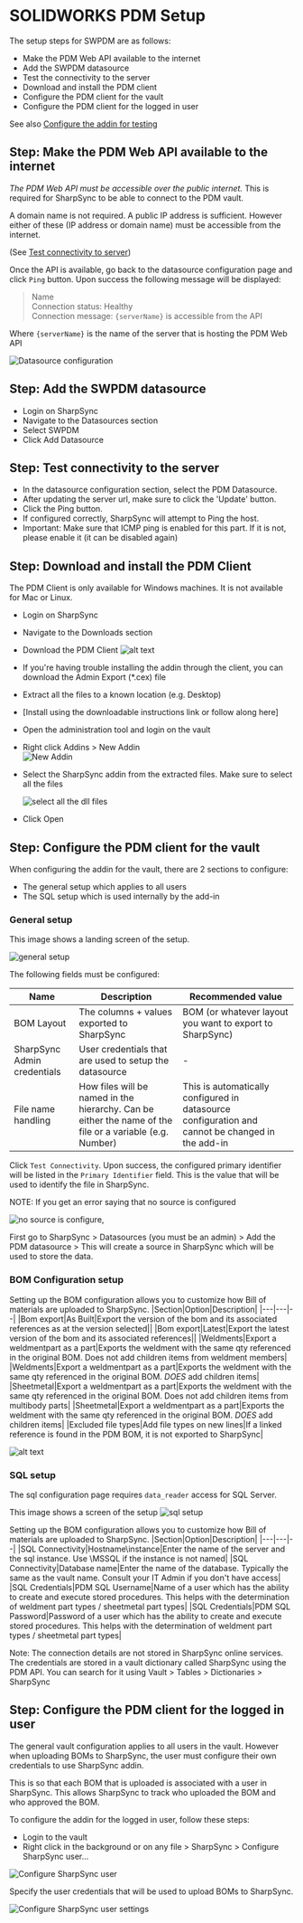 # SOLIDWORKS PDM Setup

The setup steps for SWPDM are as follows:
* Make the PDM Web API available to the internet
* Add the SWPDM datasource
* Test the connectivity to the server
* Download and install the PDM client
* Configure the PDM client for the vault
* Configure the PDM client for the logged in user

See also [Configure the addin for testing](configure_addin_for_testing.md)

## Step: Make the PDM Web API available to the internet

*The PDM Web API must be accessible over the public internet.* This is required for SharpSync to be able to connect to the PDM vault.

A domain name is not required. A public IP address is sufficient. However either of these (IP address or domain name) must be accessible from the internet.

(See [Test connectivity to server](#step-test-connectivity-to-the-server))

Once the API is available, go back to the datasource configuration page and click `Ping` button. Upon success the following message will be displayed:
> Name   
> Connection status: Healthy  
> Connection message: `{serverName}` is accessible from the API

Where `{serverName}` is the name of the server that is hosting the PDM Web API

![Datasource configuration](../images/configure-datasource.png)

## Step: Add the SWPDM datasource

* Login on SharpSync
* Navigate to the Datasources section
* Select SWPDM 
* Click Add Datasource


## Step: Test connectivity to the server

* In the datasource configuration section, select the PDM Datasource.
* After updating the server url, make sure to click the 'Update' button.
* Click the Ping button.
* If configured correctly, SharpSync will attempt to Ping the host.
* Important: Make sure that ICMP ping is enabled for this part. If it is not, please enable it (it can be disabled again)

## Step: Download and install the PDM Client

The PDM Client is only available for Windows machines. It is not available for Mac or Linux.

* Login on SharpSync
* Navigate to the Downloads section
* Download the PDM Client
![alt text](../images/image.png)
* If you're having trouble installing the addin through the client, you can download the Admin Export (*.cex) file
* Extract all the files to a known location (e.g. Desktop)
* [Install using the downloadable instructions link or follow along here]
* Open the administration tool and login on the vault
* Right click Addins > New Addin  
 ![New Addin](../images/new-addin.png)
* Select the SharpSync addin from the extracted files. Make sure to select all the files  
  
  ![select all the dll files](../images/select-all-files.png) 
* Click Open

## Step: Configure the PDM client for the vault

When configuring the addin for the vault, there are 2 sections to configure:
* The general setup which applies to all users
* The SQL setup which is used internally by the add-in

### General setup
This image shows a landing screen of the setup.

![general setup](../images/configure-addin-general.png) 

The following fields must be configured:

|Name|Description|Recommended value|
|--|--|--|
|BOM Layout|The columns + values exported to SharpSync|BOM (or whatever layout you want to export to SharpSync)|
|SharpSync Admin credentials|User credentials that are used to setup the datasource|-|
|File name handling|How files will be named in the hierarchy. Can be either the name of the file or a variable (e.g. Number)|This is automatically configured in datasource configuration and cannot be changed in the add-in|

Click `Test Connectivity`. Upon success, the configured primary identifier will be listed in the `Primary Identifier` field. This is the value that will be used to identify the file in SharpSync.

NOTE: If you get an error saying that no source is configured   

![no source is configure](../images/no-datasource-configured-when-testing-connect.png), 

First go to SharpSync > Datasources (you must be an admin) > Add the PDM datasource > This will create a source in SharpSync which will be used to store the data.

### BOM Configuration setup
Setting up the BOM configuration allows you to customize how Bill of materials are uploaded to SharpSync.
|Section|Option|Description|
|---|---|--|
|Bom export|As Built|Export the version of the bom and its associated references as at the version selected||
|Bom export|Latest|Export the latest version of the bom and its associated references||
|Weldments|Export a weldmentpart as a part|Exports the weldment with the same qty referenced in the original BOM. Does not add children items from weldment members|
|Weldments|Export a weldmentpart as a part|Exports the weldment with the same qty referenced in the original BOM. *DOES* add children items|
|Sheetmetal|Export a weldmentpart as a part|Exports the weldment with the same qty referenced in the original BOM. Does not add children items from multibody parts|
|Sheetmetal|Export a weldmentpart as a part|Exports the weldment with the same qty referenced in the original BOM. *DOES* add children items|
|Excluded file types|Add file types on new lines|If a linked reference is found in the PDM BOM, it is not exported to SharpSync|

![alt text](../images/configure-addin-bom-export.png)

### SQL setup
The sql configuration page requires `data_reader` access for SQL Server. 

This image shows a screen of the setup ![sql setup](../images/configure-addin-sql.png)

Setting up the BOM configuration allows you to customize how Bill of materials are uploaded to SharpSync.
|Section|Option|Description|
|---|---|--|
|SQL Connectivity|Hostname\instance|Enter the name of the server and the sql instance. Use \MSSQL if the instance is not named|
|SQL Connectivity|Database name|Enter the name of the database. Typically the same as the vault name. Consult your IT Admin if you don't have access|
|SQL Credentials|PDM SQL Username|Name of a user which has the ability to create and execute stored procedures. This helps with the determination of weldment part types / sheetmetal part types|
|SQL Credentials|PDM SQL Password|Password of a user which has the ability to create and execute stored procedures. This helps with the determination of weldment part types / sheetmetal part types|

Note: The connection details are not stored in SharpSync online services. The credentials are stored in a vault dictionary called SharpSync using the PDM API. You can search for it using Vault > Tables > Dictionaries > SharpSync

 

## Step: Configure the PDM client for the logged in user

The general vault configuration applies to all users in the vault. However when uploading BOMs to SharpSync, the user must configure their own credentials to use SharpSync addin.

This is so that each BOM that is uploaded is associated with a user in SharpSync. This allows SharpSync to track who uploaded the BOM and who approved the BOM.

To configure the addin for the logged in user, follow these steps:
* Login to the vault
* Right click in the background or on any file > SharpSync > Configure SharpSync user...

![Configure SharpSync user](../images/configure-addin-user.png)

Specify the user credentials that will be used to upload BOMs to SharpSync.  

![Configure SharpSync user settings](../images/configure-addin-user-credentials.png)
